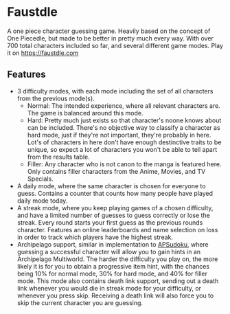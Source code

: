 # Faustdle
A one piece character guessing game. Heavily based on the concept of One Piecedle, but made to be better in pretty much every way. With over 700 total characters included so far, and several different game modes.
Play it on https://faustdle.com
## Features
- 3 difficulty modes, with each mode including the set of all characters from the previous mode(s).
  - Normal: The intended experience, where all relevant characters are. The game is balanced around this mode.
  - Hard: Pretty much just exists so that character's noone knows about can be included. There's no objective way to classify a character as hard mode, just if they're not important, they're probably in here. Lot's of characters in here don't have enough destinctive traits to be unique, so expect a lot of characters you won't be able to tell apart from the results table.
  - Filler: Any character who is not canon to the manga is featured here. Only contains filler characters from the Anime, Movies, and TV Specials. 
- A daily mode, where the same character is chosen for everyone to guess. Contains a counter that counts how many people have played daily mode today.
- A streak mode, where you keep playing games of a chosen difficulty, and have a limited number of guesses to guess correctly or lose the streak. Every round starts your first guess as the previous rounds character. Features an online leaderboards and name selection on loss in order to track which players have the highest streak.
- Archipelago support, similar in implementation to [APSudoku](https://github.com/EmilyV99/APSudoku), where guessing a successful character will allow you to gain hints in an Archipelago Multiworld. The harder the difficulty you play on, the more likely it is for you to obtain a progressive item hint, with the chances being 10% for normal mode, 30% for hard mode, and 40% for filler mode. This mode also contains death link support, sending out a death link whenever you would die in streak mode for your difficulty, or whenever you press skip. Receiving a death link will also force you to skip the current character you are guessing.